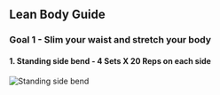 ## Lean Body Guide
### Goal 1 - Slim your waist and stretch your body
#### 1. Standing side bend - 4 Sets X 20 Reps on each side

![Standing side bend](https://i.pinimg.com/originals/2f/99/0c/2f990cb1c506615126817ff60fb4601e.gif)
